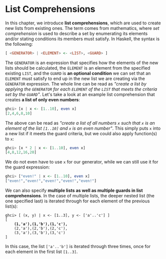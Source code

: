 # List Comprehensions

In this chapter, we introduce **list comprehensions**, which are used to create new lists from existing ones. The term comes from mathematics, where _set comprehension_ is used to describe a set by enumerating its elements and/or stating conditions its members must satisfy. In Haskell, the syntax is the following:

```haskell
[ <GENERATOR> | <ELEMENT> <- <LIST>, <GUARD> ]
```

The `GENERATOR` is an expression that specifies how the elements of the new lists should be calculated, the `ELEMENT` is an element from the specified existing `LIST`, and the `GUARD` is **an optional condition** we can set that an `ELEMENT` must satisfy to end up in the new list we are creating via the `GENERATOR` expression. The whole line can be read as _"create a list by applying the `GENERATOR` for each `ELEMENT` of the `LIST` that meets the criteria set by the `GUARD`"_. Let's take a look at an example list comprehension that creates **a list of only even numbers**:

```haskell
ghci> [x | x <- [1..10], even x]
[2,4,6,8,10]
```

The above can be read as _"create a list of all numbers `x` such that `x` is an element of the list `[1..10]` and `x` is an even number"_. This simply puts `x` into a new list if it meets the guard criteria, but we could also apply function(s) to `x`:

```haskell
ghci> [x * 2 | x <- [1..10], even x]
[4,8,12,16,20]
```

We do not even have to use `x` for our generator, while we can still use it for the guard expression:

```haskell
ghci> ["even!" | x <- [1..10], even x]
["even!","even!","even!","even!","even!"]
```

We can also specify **multiple lists as well as multiple guards in list comprehensions**. In the case of multiple lists, the deeper nested list (the one specified last) is iterated through for each element of the previous list(s):

<pre class="language-haskell"><code class="lang-haskell">ghci> [ (x, y) | x &#x3C;- [1..3], y &#x3C;- ['a'..'c'] ]
[
<strong>    (1,'a'),(1,'b'),(1,'c'),
</strong>    (2,'a'),(2,'b'),(2,'c'),
    (3,'a'),(3,'b'),(3,'c')
]</code></pre>

In this case, the list `['a'..'b']` is iterated through three times, once for each element in the first list `[1..3]`.
